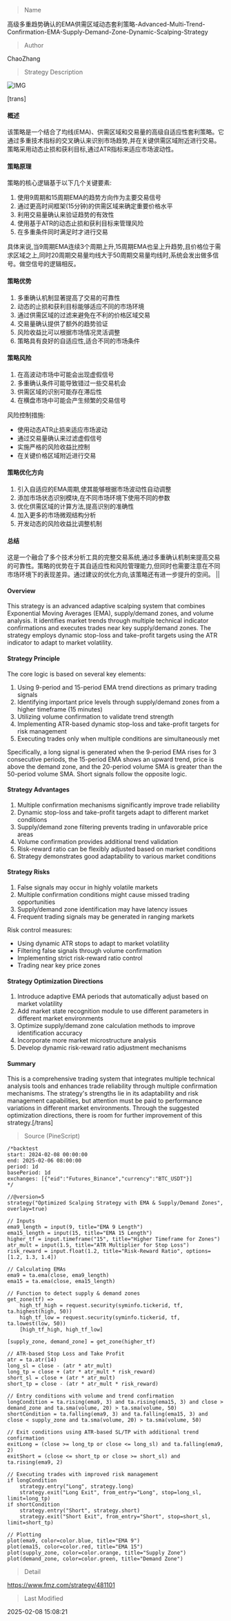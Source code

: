 
> Name

高级多重趋势确认的EMA供需区域动态套利策略-Advanced-Multi-Trend-Confirmation-EMA-Supply-Demand-Zone-Dynamic-Scalping-Strategy

> Author

ChaoZhang

> Strategy Description

![IMG](https://www.fmz.com/upload/asset/111b043a3a4e9922e39.png)

[trans]
#### 概述
该策略是一个结合了均线(EMA)、供需区域和交易量的高级自适应性套利策略。它通过多重技术指标的交叉确认来识别市场趋势,并在关键供需区域附近进行交易。策略采用动态止损和获利目标,通过ATR指标来适应市场波动性。

#### 策略原理
策略的核心逻辑基于以下几个关键要素:
1. 使用9周期和15周期EMA的趋势方向作为主要交易信号
2. 通过更高时间框架(15分钟)的供需区域来确定重要价格水平
3. 利用交易量确认来验证趋势的有效性
4. 使用基于ATR的动态止损和获利目标来管理风险
5. 在多重条件同时满足时才进行交易

具体来说,当9周期EMA连续3个周期上升,15周期EMA也呈上升趋势,且价格位于需求区域之上,同时20周期交易量均线大于50周期交易量均线时,系统会发出做多信号。做空信号的逻辑相反。

#### 策略优势
1. 多重确认机制显著提高了交易的可靠性
2. 动态的止损和获利目标能够适应不同的市场环境
3. 通过供需区域的过滤来避免在不利的价格区域交易
4. 交易量确认提供了额外的趋势验证
5. 风险收益比可以根据市场情况灵活调整
6. 策略具有良好的自适应性,适合不同的市场条件

#### 策略风险
1. 在高波动市场中可能会出现虚假信号
2. 多重确认条件可能导致错过一些交易机会
3. 供需区域的识别可能存在滞后性
4. 在横盘市场中可能会产生频繁的交易信号

风险控制措施:
- 使用动态ATR止损来适应市场波动
- 通过交易量确认来过滤虚假信号
- 实施严格的风险收益比控制
- 在关键价格区域附近进行交易

#### 策略优化方向
1. 引入自适应的EMA周期,使其能够根据市场波动性自动调整
2. 添加市场状态识别模块,在不同市场环境下使用不同的参数
3. 优化供需区域的计算方法,提高识别的准确性
4. 加入更多的市场微观结构分析
5. 开发动态的风险收益比调整机制

#### 总结
这是一个融合了多个技术分析工具的完整交易系统,通过多重确认机制来提高交易的可靠性。策略的优势在于其自适应性和风险管理能力,但同时也需要注意在不同市场环境下的表现差异。通过建议的优化方向,该策略还有进一步提升的空间。 || 

#### Overview
This strategy is an advanced adaptive scalping system that combines Exponential Moving Averages (EMA), supply/demand zones, and volume analysis. It identifies market trends through multiple technical indicator confirmations and executes trades near key supply/demand zones. The strategy employs dynamic stop-loss and take-profit targets using the ATR indicator to adapt to market volatility.

#### Strategy Principle
The core logic is based on several key elements:
1. Using 9-period and 15-period EMA trend directions as primary trading signals
2. Identifying important price levels through supply/demand zones from a higher timeframe (15 minutes)
3. Utilizing volume confirmation to validate trend strength
4. Implementing ATR-based dynamic stop-loss and take-profit targets for risk management
5. Executing trades only when multiple conditions are simultaneously met

Specifically, a long signal is generated when the 9-period EMA rises for 3 consecutive periods, the 15-period EMA shows an upward trend, price is above the demand zone, and the 20-period volume SMA is greater than the 50-period volume SMA. Short signals follow the opposite logic.

#### Strategy Advantages
1. Multiple confirmation mechanisms significantly improve trade reliability
2. Dynamic stop-loss and take-profit targets adapt to different market conditions
3. Supply/demand zone filtering prevents trading in unfavorable price areas
4. Volume confirmation provides additional trend validation
5. Risk-reward ratio can be flexibly adjusted based on market conditions
6. Strategy demonstrates good adaptability to various market conditions

#### Strategy Risks
1. False signals may occur in highly volatile markets
2. Multiple confirmation conditions might cause missed trading opportunities
3. Supply/demand zone identification may have latency issues
4. Frequent trading signals may be generated in ranging markets

Risk control measures:
- Using dynamic ATR stops to adapt to market volatility
- Filtering false signals through volume confirmation
- Implementing strict risk-reward ratio control
- Trading near key price zones

#### Strategy Optimization Directions
1. Introduce adaptive EMA periods that automatically adjust based on market volatility
2. Add market state recognition module to use different parameters in different market environments
3. Optimize supply/demand zone calculation methods to improve identification accuracy
4. Incorporate more market microstructure analysis
5. Develop dynamic risk-reward ratio adjustment mechanisms

#### Summary
This is a comprehensive trading system that integrates multiple technical analysis tools and enhances trade reliability through multiple confirmation mechanisms. The strategy's strengths lie in its adaptability and risk management capabilities, but attention must be paid to performance variations in different market environments. Through the suggested optimization directions, there is room for further improvement of this strategy.[/trans]



> Source (PineScript)

``` pinescript
/*backtest
start: 2024-02-08 00:00:00
end: 2025-02-06 08:00:00
period: 1d
basePeriod: 1d
exchanges: [{"eid":"Futures_Binance","currency":"BTC_USDT"}]
*/

//@version=5
strategy("Optimized Scalping Strategy with EMA & Supply/Demand Zones", overlay=true)

// Inputs
ema9_length = input(9, title="EMA 9 Length")
ema15_length = input(15, title="EMA 15 Length")
higher_tf = input.timeframe("15", title="Higher Timeframe for Zones")
atr_mult = input(1.5, title="ATR Multiplier for Stop Loss")
risk_reward = input.float(1.2, title="Risk-Reward Ratio", options=[1.2, 1.3, 1.4])

// Calculating EMAs
ema9 = ta.ema(close, ema9_length)
ema15 = ta.ema(close, ema15_length)

// Function to detect supply & demand zones
get_zone(tf) =>
    high_tf_high = request.security(syminfo.tickerid, tf, ta.highest(high, 50))
    high_tf_low = request.security(syminfo.tickerid, tf, ta.lowest(low, 50))
    [high_tf_high, high_tf_low]

[supply_zone, demand_zone] = get_zone(higher_tf)

// ATR-based Stop Loss and Take Profit
atr = ta.atr(14)
long_sl = close - (atr * atr_mult)
long_tp = close + (atr * atr_mult * risk_reward)
short_sl = close + (atr * atr_mult)
short_tp = close - (atr * atr_mult * risk_reward)

// Entry conditions with volume and trend confirmation
longCondition = ta.rising(ema9, 3) and ta.rising(ema15, 3) and close > demand_zone and ta.sma(volume, 20) > ta.sma(volume, 50)
shortCondition = ta.falling(ema9, 3) and ta.falling(ema15, 3) and close < supply_zone and ta.sma(volume, 20) > ta.sma(volume, 50)

// Exit conditions using ATR-based SL/TP with additional trend confirmation
exitLong = (close >= long_tp or close <= long_sl) and ta.falling(ema9, 2)
exitShort = (close <= short_tp or close >= short_sl) and ta.rising(ema9, 2)

// Executing trades with improved risk management
if longCondition
    strategy.entry("Long", strategy.long)
    strategy.exit("Long Exit", from_entry="Long", stop=long_sl, limit=long_tp)
if shortCondition
    strategy.entry("Short", strategy.short)
    strategy.exit("Short Exit", from_entry="Short", stop=short_sl, limit=short_tp)

// Plotting
plot(ema9, color=color.blue, title="EMA 9")
plot(ema15, color=color.red, title="EMA 15")
plot(supply_zone, color=color.orange, title="Supply Zone")
plot(demand_zone, color=color.green, title="Demand Zone")

```

> Detail

https://www.fmz.com/strategy/481101

> Last Modified

2025-02-08 15:08:21
